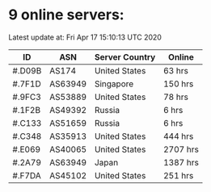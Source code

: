 # 9 online servers:

Latest update at: Fri Apr 17 15:10:13 UTC 2020

| ID | ASN | Server Country | Online |
| -- | --- | -------------- | ------ |
| #.D09B | AS174 | United States | 63 hrs |
| #.7F1D | AS63949 | Singapore | 150 hrs |
| #.9FC3 | AS53889 | United States | 78 hrs |
| #.1F2B | AS49392 | Russia | 6 hrs |
| #.C133 | AS51659 | Russia | 6 hrs |
| #.C348 | AS35913 | United States | 444 hrs |
| #.E069 | AS40065 | United States | 2707 hrs |
| #.2A79 | AS63949 | Japan | 1387 hrs |
| #.F7DA | AS45102 | United States | 251 hrs |

